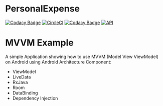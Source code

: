 # PersonalExpense 
[![Codacy Badge](https://api.codacy.com/project/badge/Grade/bf1f79183b99463087085aad79c51a98)](https://app.codacy.com/app/brddev/PersonalExpense?utm_source=github.com&utm_medium=referral&utm_content=brddev/PersonalExpense&utm_campaign=Badge_Grade_Settings)
[![CircleCI](https://circleci.com/gh/brddev/PersonalExpense/tree/master.svg?style=svg)](https://circleci.com/gh/brddev/PersonalExpense/tree/master)
[![Codacy Badge](https://api.codacy.com/project/badge/Grade/5228906988f04d30ad40751a126f0fbf)](https://www.codacy.com/app/brddev/PersonalExpense?utm_source=github.com&amp;utm_medium=referral&amp;utm_content=brddev/PersonalExpense&amp;utm_campaign=Badge_Grade)
[![API](https://img.shields.io/badge/API-17%2B-brightgreen.svg?style=flat)](https://android-arsenal.com/api?level=17)

# MVVM Example
A simple Application showing how to use MVVM (Model View ViewModel) on Android using Android Architecture Component:
* ViewModel
* LiveData
* RxJava
* Room
* DataBinding
* Dependency Injection
